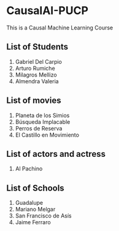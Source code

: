 # CausalAI-PUCP
This is a Causal Machine Learning Course

## List of Students
1. Gabriel Del Carpio
2. Arturo Rumiche
3. Milagros Mellizo
4. Almendra Valeria

## List of movies
1. Planeta de los Simios
2. Búsqueda Implacable
3. Perros de Reserva
4. El Castillo en Movimiento

## List of actors and actress
1. Al Pachino

## List of Schools
1. Guadalupe
2. Mariano Melgar
3. San Francisco de Asís
4. Jaime Ferraro
